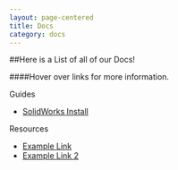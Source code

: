```yaml
---
layout: page-centered
title: Docs
category: docs
---
```

##Here is a List of all of our Docs!

####Hover over links for more information.

Guides

- [SolidWorks Install](/docs/solidworks "Solidworks Install Tutorial")


Resources

- [Example Link](/docs/example "Example link for adding more in the future")
- [Example Link 2](/docs/example2 "Second Example Link for future use")